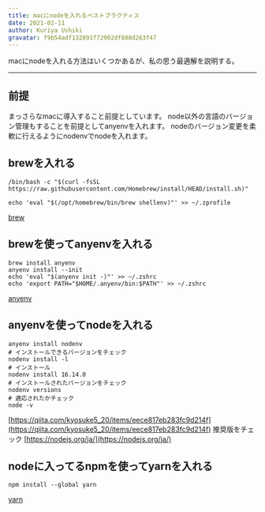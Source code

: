 ```yaml
---
title: macにnodeを入れるベストプラクティス
date: 2021-02-11
author: Kuriya Ushiki
gravatar: f9b54adf132891f72902df888d263f47
---
```


macにnodeを入れる方法はいくつかあるが、私の思う最適解を説明する。

---

## 前提
まっさらなmacに導入すること前提としています。
node以外の言語のバージョン管理もすることを前提としてanyenvを入れます。
nodeのバージョン変更を柔軟に行えるようにnodenvでnodeを入れます。

## brewを入れる
```
/bin/bash -c "$(curl -fsSL https://raw.githubusercontent.com/Homebrew/install/HEAD/install.sh)"

echo 'eval "$(/opt/homebrew/bin/brew shellenv)"' >> ~/.zprofile
```
[brew](https://brew.sh/index_ja)

## brewを使ってanyenvを入れる
```
brew install anyenv
anyenv install --init
echo 'eval "$(anyenv init -)"' >> ~/.zshrc
echo 'export PATH="$HOME/.anyenv/bin:$PATH"' >> ~/.zshrc
```
[anyenv](https://github.com/anyenv/anyenv)

## anyenvを使ってnodeを入れる
```
anyenv install nodenv
# インストールできるバージョンをチェック
nodenv install -l
# インストール
nodenv install 16.14.0
# インストールされたバージョンをチェック
nodenv versions
# 適応されたかチェック
node -v
```
[https://qiita.com/kyosuke5_20/items/eece817eb283fc9d214f](https://qiita.com/kyosuke5_20/items/eece817eb283fc9d214f)
推奨版をチェック
[https://nodejs.org/ja/](https://nodejs.org/ja/)

## nodeに入ってるnpmを使ってyarnを入れる
```
npm install --global yarn
```
[yarn](https://classic.yarnpkg.com/lang/en/docs/install/#mac-stable)